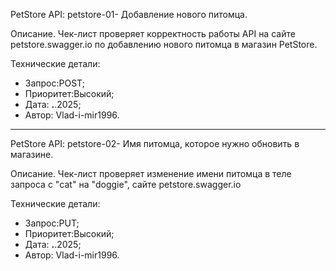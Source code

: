 PetStore API: petstore-01- Добавление нового питомца.

Описание.
Чек-лист проверяет корректность работы API на сайте petstore.swagger.io
по добавлению нового питомца в магазин PetStore.

Технические детали:
- Запрос:POST;
- Приоритет:Высокий;
- Дата: __.__.2025;
- Автор: Vlad-i-mir1996.
___________________________________________________

PetStore API: petstore-02- Имя питомца, которое нужно обновить в магазине.

Описание.
Чек-лист проверяет изменение имени питомца в теле запроса с "cat" на "doggie",
сайте petstore.swagger.io

Технические детали:
- Запрос:PUT;
- Приоритет:Высокий;
- Дата: __.__.2025;
- Автор: Vlad-i-mir1996.
